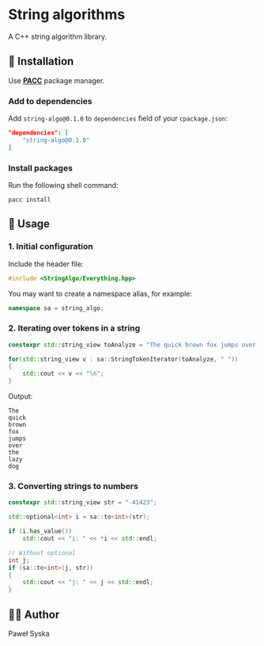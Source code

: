 # String algorithms

A C++ string algorithm library.

## 🔽 Installation

Use [**PACC**](https://github.com/PoetaKodu/pacc) package manager.

### Add to dependencies

Add `string-algo@0.1.0` to `dependencies` field of your `cpackage.json`:
```json
"dependencies": [
	"string-algo@0.1.0"
]
```

### Install packages

Run the following shell command:
```
pacc install
```

## 🎯 Usage

### 1. Initial configuration

Include the header file:

```cpp
#include <StringAlgo/Everything.hpp>
```

You may want to create a namespace alias, for example:

```cpp
namespace sa = string_algo;
```

### 2. Iterating over tokens in a string

```cpp
constexpr std::string_view toAnalyze = "The quick brown fox jumps over the lazy dog";

for(std::string_view v : sa::StringTokenIterator(toAnalyze, " "))
{
	std::cout << v << "\n";
}
```

Output:
```
The
quick
brown
fox
jumps
over
the
lazy
dog
```

### 3. Converting strings to numbers

```cpp
constexpr std::string_view str = "-41423";

std::optional<int> i = sa::to<int>(str);

if (i.has_value())
	std::cout << "i: " << *i << std::endl;

// Without optional
int j;
if (sa::to<int>(j, str))
{
	std::cout << "j: " << j << std::endl;
}
```


## 👱‍♂️ Author

Paweł Syska